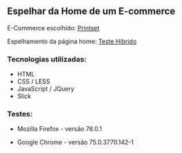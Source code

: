## Espelhar da Home de um E-commerce

E-Commerce escolhido: [Printset](https://www.printset.com.br/)

Espelhamento da página home: [Teste Híbrido](https://kianelc.github.io/testehibrido.github.io/)

### Tecnologias utilizadas:

- HTML
- CSS / LESS
- JavaScript / JQuery
- Slick

### Testes:

- Mozilla Firefox - versão 78.0.1

- Google Chrome - versão 75.0.3770.142-1
